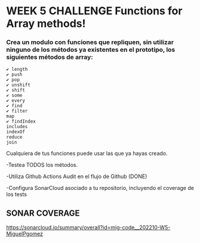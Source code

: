 # WEEK 5 CHALLENGE Functions for Array methods!

### Crea un modulo con funciones que repliquen, sin utilizar ninguno de los métodos ya existentes en el prototipo, los siguientes métodos de array:

    ✔️ length
    ✔️ push
    ✔️ pop
    ✔️ unshift
    ✔️ shift
    ✔️ some
    ✔️ every
    ✔️ find
    ✔️ filter
    map
    ✔️ findIndex
    includes
    indexOf
    reduce
    join

Cualquiera de tus funciones puede usar las que ya hayas creado.

-Testea TODOS los métodos.

-Utiliza Github Actions Audit en el flujo de Github (DONE)

-Configura SonarCloud asociado a tu repositorio, incluyendo el coverage de los tests

## SONAR COVERAGE

https://sonarcloud.io/summary/overall?id=mig-code__202210-W5-MiguelPgomez
